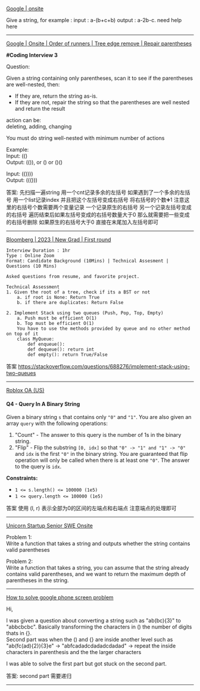 [Google | onsite](https://leetcode.com/discuss/interview-question/1924901/Google-or-onsite)

Give a string, for example : input : a-(b+c+b) output : a-2b-c. need help here

----------

[Google | Onsite | Order of runners | Tree edge remove | Repair parentheses](https://leetcode.com/discuss/interview-question/2638572/Google-or-Onsite-or-Order-of-runners-or-Tree-edge-remove-or-Repair-parentheses)

**#Coding Interview 3**

Question:

Given a string containing only parentheses, scan it to see if the parentheses are well-nested, then:

-   If they are, return the string as-is.
-   If they are not, repair the string so that the parentheses are well nested and return the result

action can be:  
deleting, adding, changing

You must do string well-nested with minimum number of actions

Example:  
Input: (()  
Output: (()), or () or ()()

Input: (())))  
Output: ((()))

答案: 先扫描一遍string 用一个cnt记录多余的左括号 如果遇到了一个多余的左括号 用一个list记录index 并且把这个左括号变成右括号 将右括号的个数➕1 注意这里的右括号个数需要两个变量记录 一个记录原生的右括号 另一个记录左括号变成的右括号 遍历结束后如果左括号变成的右括号数量大于0 那么就需要把一些变成的右括号删除 如果原生的右括号大于0 直接在末尾加入左括号即可 

-------

[Bloomberg | 2023 | New Grad | First round](https://leetcode.com/discuss/interview-question/2723184/Bloomberg-or-2023-or-New-Grad-or-First-round)

```
Interview Duration : 1hr
Type : Online Zoom
Format: Candidate Background (10Mins) | Technical Assesment | Questions (10 Mins)

Asked questions from resume, and favorite project.

Technical Assessment
1. Given the root of a tree, check if its a BST or not
	a. if root is None: Return True
	b. if there are duplicates: Return False
	
2. Implement Stack using two queues (Push, Pop, Top, Empty)
	a. Push must be efficient O(1)
	b. Top must be efficient O(1)
	You have to use the methods provided by queue and no other method on top of it
	class MyQueue:
		def enqueue():
		def dequeue(): return int
		def empty(): return True/False
```

答案 https://stackoverflow.com/questions/688276/implement-stack-using-two-queues

------

[Roblox OA (US)](https://leetcode.com/discuss/interview-question/2476645/Roblox-OA-%28US%29)

#### Q4 - Query In A Binary String

Given a binary string  `s`  that contains only  `"0"`  and  `"1"`. You are also given an array  `query`  with the following operations:

1.  "Count" - The answer to this query is the number of 1s in the binary string.
2.  "Flip" - Flip the substring  `[0, idx]`  so that  `"0" -> "1" and "1" -> "0"`  and  `idx`  is the first  `"0"`  in the binary string. You are guaranteed that flip operation will only be called when there is at least one  `"0"`. The answer to the query is  `idx`.

**Constraints:**

-   `1 <= s.length() <= 100000 (1e5)`
-   `1 <= query.length <= 100000 (1e5)`

答案 使用 (l, r) 表示全部为0的区间的左端点和右端点 注意端点的处理即可

-----

[Unicorn Startup Senior SWE Onsite](https://leetcode.com/discuss/interview-question/2730654/Unicorn-Startup-Senior-SWE-Onsite)

Problem 1:  
Write a function that takes a string and outputs whether the string contains valid parentheses

Problem 2:  
Write a function that takes a string, you can assume that the string already contains valid parentheses, and we want to return the maximum depth of parentheses in the string.

----

[How to solve google phone screen problem](https://leetcode.com/discuss/interview-question/2771536/How-to-solve-google-phone-screen-problem)

Hi,

I was given a question about converting a string such as "ab(bc){3}" to "abbcbcbc". Basically transforming the characters in () the number of digits thats in {}.  
Second part was when the () and {} are inside another level such as "ab(fc(ad){2}){3}e" -> "abfcadadcdadadcdadad" -> repeat the inside characters in parenthesis and the the larger characters

I was able to solve the first part but got stuck on the second part.

答案: second part 需要递归

------
<!--stackedit_data:
eyJoaXN0b3J5IjpbMjEwNzU1NjcwMiwtMTgzNjExMTkzNywxMj
cwMTcwMjAsLTE0NzExMjQwNTYsLTE2MTk2MzQ4MjMsNTkwMzA4
OTk3LDczMDk5ODExNl19
-->